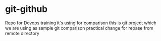 # git-github
Repo for Devops training
it's using for comparison
this is git project which we are using as sample
git comparison practical
change for rebase from remote directory

